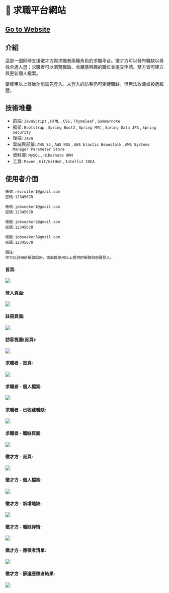 👔 求職平台網站
===

[Go to Website](http://jackycoder.us-east-2.elasticbeanstalk.com/)
--

介紹
---
這是一個同時支援徵才方與求職者兩種角色的求職平台。徵才方可以發布職缺以尋找合適人選；求職者可以瀏覽職缺、收藏感興趣的職位並提交申請。雙方皆可建立與更新個人檔案。

要使用以上互動功能需先登入。未登入的訪客仍可瀏覽職缺，但無法收藏或投遞履歷。


技術堆疊
---
* 前端: `JavaScript` , `HTML` , `CSS` , `Thymeleaf` , `Summernote`
* 框架: `Bootstrap` , `Spring Boot3` , `Spring MVC` , `Spring Data JPA` , `Spring Security`
* 後端: `Java`
* 雲端與部屬: `AWS S3` , `AWS RDS` , `AWS Elastic Beanstalk` , `AWS Systems Manager Parameter Store`
* 資料庫: `MySQL` , `Hibernate ORM`
* 工具: `Maven` , `Git/GitHub` , `IntelliJ IDEA`


使用者介面
---
    帳號:recruiter1@gmail.com
    密碼:12345678 

    帳號:jobseeker1@gmail.com
    密碼:12345678

    帳號:jobseeker2@gmail.com
    密碼:12345678

    帳號:jobseeker3@gmail.com
    密碼:12345678
    
    備註:
    你可以註冊新帳號試用，或直接使用以上提供的帳號與密碼登入。
    
#### 首頁:
![](photos/homepage.png)

#### 登入頁面:
![](photos/login.png)

#### 註冊頁面:
![](photos/register.png)

#### 訪客視圖(首頁):
![](photos/guest.png)

#### 求職者 - 首頁:
![](photos/jobseeker-homepage.png)

#### 求職者 - 個人檔案:
![](photos/jobseeker-profile.png)

#### 求職者 - 已收藏職缺:
![](photos/jobseeker-save-jobs.png)

#### 求職者 - 職缺頁面:
![](photos/jobseeker-apply.png)

#### 徵才方 - 首頁:
![](photos/recruiter-homepage.png)

#### 徵才方 - 個人檔案:
![](photos/recruiter-profile.png)

#### 徵才方 - 新增職缺:
![](photos/recruiter-post-new-job.png)

#### 徵才方 - 職缺詳情:
![](photos/recruiter-job-details.png)

#### 徵才方 - 應徵者清單:
![](photos/recruiter-job-applicant-list.png)

#### 徵才方 - 篩選應徵者結果:
![](photos/recruiter-filter-results.png)
